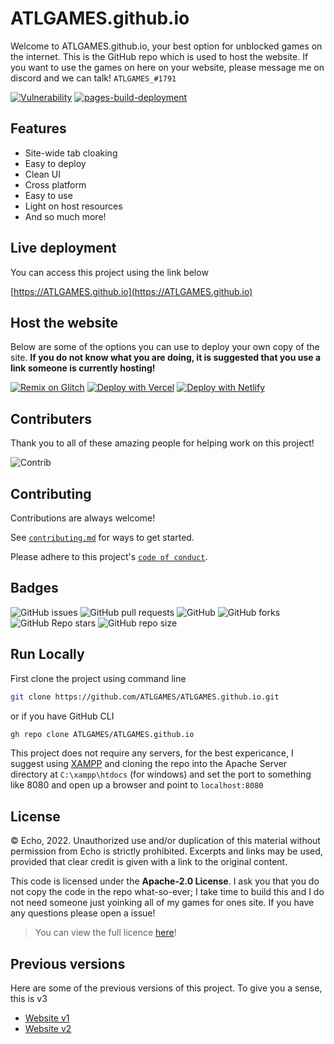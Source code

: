 
# ATLGAMES.github.io

Welcome to ATLGAMES.github.io, your best option for unblocked games on the internet.
This is the GitHub repo which is used to host the website. If you want to use the
games on here on your website, please message me on discord and we can talk! `ATLGAMES_#1791`

[![Vulnerability](https://github.com/ATLGAMES/ATLGAMES.github.io/actions/workflows/codeql-analysis.yml/badge.svg?branch=main)](https://github.com/ATLGAMES/ATLGAMES.github.io/actions/workflows/codeql-analysis.yml) [![pages-build-deployment](https://github.com/ATLGAMES/ATLGAMES.github.io/actions/workflows/pages/pages-build-deployment/badge.svg?branch=main)](https://github.com/ATLGAMES/ATLGAMES.github.io/actions/workflows/pages/pages-build-deployment)

## Features

- Site-wide tab cloaking
- Easy to deploy
- Clean UI
- Cross platform
- Easy to use
- Light on host resources
- And so much more!


## Live deployment

You can access this project using the link below

[https://ATLGAMES.github.io](https://ATLGAMES.github.io)


## Host the website

Below are some of the options you can use to deploy your own copy of the site. **If you do not know what you are doing, it is suggested that you use a link someone is currently hosting!**

[![Remix on Glitch](https://binbashbanana.github.io/deploy-buttons/buttons/remade/glitch.svg)](https://glitch.com/edit/#!/import/github/ATLGAMES/ATLGAMES.github.io)
[![Deploy with Vercel](https://binbashbanana.github.io/deploy-buttons/buttons/remade/vercel.svg)](https://vercel.com/new/clone?repository-url=https%3A%2F%2Fgithub.com%2FATLGAMES%2FATLGAMES.github.io) 
[![Deploy with Netlify](https://binbashbanana.github.io/deploy-buttons/buttons/remade/netlify.svg)](https://app.netlify.com/start/deploy?repository=https://github.com/ATLGAMES/ATLGAMES.github.io)
## Contributers

Thank you to all of these amazing people for helping work on this project!

![Contrib](https://contrib.rocks/image?repo=ATLGAMES/ATLGAMES.github.io#)
## Contributing

Contributions are always welcome!

See [`contributing.md`](https://github.com/ATLGAMES/ATLGAMES.github.io/blob/main/.github/CONTRIBUTING.md) for ways to get started.

Please adhere to this project's [`code of conduct`](https://github.com/ATLGAMES/ATLGAMES.github.io/blob/main/.github/CODE_OF_CONDUCT.md).


## Badges

![GitHub issues](https://img.shields.io/github/issues/ATLGAMES/ATLGAMES.github.io?logo=github&style=flat-square) 
![GitHub pull requests](https://img.shields.io/github/issues-pr/ATLGAMES/ATLGAMES.github.io?label=Pull%20requests&logo=github&style=flat-square) 
![GitHub](https://img.shields.io/github/license/ATLGAMES/ATLGAMES.github.io?label=Licence&logo=github&style=flat-square) 
![GitHub forks](https://img.shields.io/github/forks/ATLGAMES/ATLGAMES.github.io?label=Forks&logo=github&style=flat-square) 
![GitHub Repo stars](https://img.shields.io/github/stars/ATLGAMES/ATLGAMES.github.io?color=yellow&label=Stars&logo=github&style=flat-square) 
![GitHub repo size](https://img.shields.io/github/repo-size/ATLGAMES/ATLGAMES.github.io?label=Repo%20size&logo=github&style=flat-square) 

## Run Locally

First clone the project using command line

```bash
git clone https://github.com/ATLGAMES/ATLGAMES.github.io.git
```

or if you have GitHub CLI

```bash
gh repo clone ATLGAMES/ATLGAMES.github.io
```

This project does not require any servers, for the best expericance, I suggest 
using [XAMPP](https://www.apachefriends.org/) and cloning the repo into the
Apache Server directory at `C:\xampp\htdocs` (for windows) and set the port
to something like 8080 and open up a browser and point to `localhost:8080`

## License


© Echo, 2022. Unauthorized use and/or duplication of this material without permission from Echo is strictly prohibited. Excerpts and links may be used, provided that clear credit is given with a link to the original content.

This code is licensed under the **Apache-2.0 License**. I ask you that you do not copy the code in the repo what-so-ever; I take time to build this and I do not need someone just yoinking all of my games for ones site. If you have any questions please open a issue!

> You can view the full licence [here](https://github.com/ATLGAMES/ATLGAMES.github.io/blob/main/LICENSE.md)!


## Previous versions

Here are some of the previous versions of this project. To give you a
sense, this is v3

- [Website v1](https://github.com/ATLGAMES/website-v1)
- [Website v2](https://github.com/ATLGAMES/website-v2)

